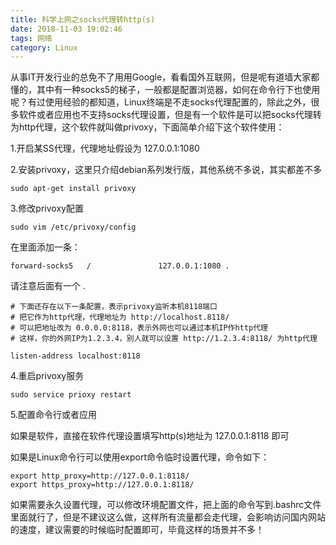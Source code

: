 ```yaml
---
title: 科学上网之socks代理转http(s)
date: 2018-11-03 19:02:46
tags: 网络
category: Linux
---
```


从事IT开发行业的总免不了用用Google，看看国外互联网，但是呢有道墙大家都懂的，其中有一种socks5的梯子，一般都是配置浏览器，如何在命令行下也使用呢？有过使用经验的都知道，Linux终端是不走socks代理配置的，除此之外，很多软件或者应用也不支持socks代理设置，但是有一个软件是可以把socks代理转为http代理，这个软件就叫做privoxy，下面简单介绍下这个软件使用：

<!--more-->

1.开启某SS代理，代理地址假设为 127.0.0.1:1080

2.安装privoxy，这里只介绍debian系列发行版，其他系统不多说，其实都差不多
```
sudo apt-get install privoxy
```

3.修改privoxy配置
```
sudo vim /etc/privoxy/config
```

在里面添加一条：
```
forward-socks5   /               127.0.0.1:1080 .
```
请注意后面有一个 .
```
# 下面还存在以下一条配置，表示privoxy监听本机8118端口
# 把它作为http代理，代理地址为 http://localhost.8118/ 
# 可以把地址改为 0.0.0.0:8118，表示外网也可以通过本机IP作http代理
# 这样，你的外网IP为1.2.3.4，别人就可以设置 http://1.2.3.4:8118/ 为http代理

listen-address localhost:8118
```
4.重启privoxy服务
```
sudo service prioxy restart
```

5.配置命令行或者应用

如果是软件，直接在软件代理设置填写http(s)地址为 127.0.0.1:8118 即可

如果是Linux命令行可以使用export命令临时设置代理，命令如下：
```
export http_proxy=http://127.0.0.1:8118/
export https_proxy=http://127.0.0.1:8118/
```
如果需要永久设置代理，可以修改环境配置文件，把上面的命令写到.bashrc文件里面就行了，但是不建议这么做，这样所有流量都会走代理，会影响访问国内网站的速度，建议需要的时候临时配置即可，毕竟这样的场景并不多！


